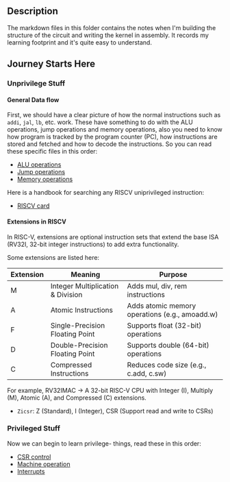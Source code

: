## Description

The markdown files in this folder contains the notes when I'm building the structure of the circuit and writing the kernel in assembly. It records my learning footprint and it's quite easy to understand.

## Journey Starts Here

### Unprivilege Stuff


#### General Data flow

First, we should have a clear picture of how the normal instructions such as `addi`, `jal`, `lb`, etc. work. These have something to do with the ALU operations, jump operations and memory operations, also you need to know how program is tracked by the program counter (PC), how instructions are stored and fetched and how to decode the instructions. So you can read these specific files in this order:

* [ALU operations](aluop.md)
* [Jump operations](jmpop.md)
* [Memory operations](memop.md)

Here is a handbook for searching any RISCV uniprivileged instruction:
* [RISCV card](../RISCV/RISCV_CARD.pdf)

#### Extensions in RISCV

In RISC-V, extensions are optional instruction sets that extend the base ISA (RV32I, 32-bit integer instructions) to add extra functionality. 

Some extensions are listed here:

| Extension | Meaning                          | Purpose                                      |
|-----------|----------------------------------|----------------------------------------------|
| M         | Integer Multiplication & Division| Adds mul, div, rem instructions              |
| A         | Atomic Instructions              | Adds atomic memory operations (e.g., amoadd.w)|
| F         | Single-Precision Floating Point  | Supports float (32-bit) operations           |
| D         | Double-Precision Floating Point  | Supports double (64-bit) operations          |
| C         | Compressed Instructions          | Reduces code size (e.g., c.add, c.sw)        |

For example, RV32IMAC → A 32-bit RISC-V CPU with Integer (I), Multiply (M), Atomic (A), and Compressed (C) extensions.

* `Zicsr`: Z (Standard), I (Integer), CSR (Support read and write to CSRs)


### Privileged Stuff

Now we can begin to learn privilege- things, read these in this order:

* [CSR control](csr.md)
* [Machine operation](machineop.md)
* [Interrupts](https://danielmangum.com/posts/risc-v-bytes-timer-interrupts/)
